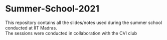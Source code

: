 # Summer-School-2021
This repository contains all the slides/notes used during the summer school conducted at IIT Madras. <br>
The sessions were conducted in collaboration with the CVI club
